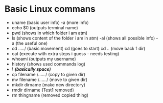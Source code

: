 # Basic Linux commans
- uname (basic user info) -a (more info)
- echo $0 (outputs terminal name)
- pwd (shows in which folder i am atm)
- ls (shows content of the folder i am in atm) -al (shows all possible info) -a (the useful one)
- cd ...../ (basic movement) cd (goes to start) cd .. (move back 1 dir)
- cat (execute with extra steps i guess - needs testing)
- whoami (outputs my username)
- history (shows used commands log)
- ***\ (basically space)***
- cp filename /....../ (copy to given dir)
- mv filename /....../ (move to given dir)
- mkdir dirname (make new directory)
- rmdir dirname (Test1 removed)
- rm thingname (removed copied thing)
